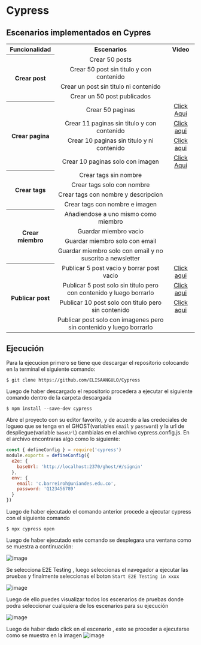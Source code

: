 # Cypress

## Escenarios implementados en Cypres

<table align="center">
<tr align="center">
<th><center>Funcionalidad</center></th>
<th><center>Escenarios</center></th>
<th><center>Video</center></th>
</tr>
<tr align="center">
<th rowspan="4"><center> Crear post</center></th>
<td>Crear 50 posts</td>
<td></td>
</tr>
<tr align="center">
<td>Crear 50 post sin titulo y con contenido</td>
<td></td>
</tr>
<tr align="center">
<td>Crear un post sin titulo ni contenido</td>
<td></td>
</tr>
<tr align="center">
<td>Crear un 50 post publicados</td>
<td></td>
</tr>
<tr align="center">
<th rowspan="4"><center>Crear pagina</center></th>
<td>Crear 50 paginas </td>
<td><a href="https://drive.google.com/file/d/16lzykz2EhvabWK4aOSa36N7acr5RqDSl/view?usp=sharing">Click Aqui</td>
</tr>
<tr align="center">
<td>Crear 11 paginas sin titulo y con contenido</td>
<td>
<a href="https://uniandes-my.sharepoint.com/:v:/g/personal/c_barreiroh_uniandes_edu_co/ERym9C_8artEgsunszRz5moBsFwctoFPqBLDC2iDNuGJ2w?e=AcP7rz">Click aqui</a>
</td>
</tr>
<tr align="center">
<td>Crear 10 paginas sin titulo y ni contenido</td>
<td><a href="https://uniandes-my.sharepoint.com/:v:/g/personal/c_barreiroh_uniandes_edu_co/EXYnoS1tF6FKgsGljrVwQOQBU6oyaZGHvZk0aNPDK_bwPg?e=fVPhc9">Click aqui</a></td>
</tr>
<tr align="center">
<td>Crear 10 paginas solo con imagen</td>
<td>
<a href="https://uniandes-my.sharepoint.com/:v:/g/personal/c_barreiroh_uniandes_edu_co/ERFYG1LydFRCreb3Z22S7D0B6r_a8noIWH83NIELQueAgw?e=1zLra2">Click Aqui</a>
</td>
</tr>
<tr align="center">
<th rowspan="4"><center> Crear tags</center></th>
<td>Crear tags sin nombre</td>
<td></td>
</tr>
<tr align="center">
<td>Crear tags solo con nombre</td>
<td></td>
</tr>
<tr align="center">
<td>Crear tags con nombre y descripcion</td>
<td></td>
</tr>
<tr align="center">
<td>Crear tags con nombre e imagen</td>
<td></td>
</tr>
<tr align="center">
<th rowspan="4"><center> Crear miembro</center></th>
<td>Añadiendose a uno mismo como miembro</td>
<td></td>
</tr>
<tr align="center">
<td>Guardar miembro vacio</td>
<td></td>
</tr>
<tr align="center">
<td>Guardar miembro solo con email</td>
<td></td>
</tr>
<tr align="center">
<td>Guardar miembro solo con email y no suscrito a newsletter</td>
<td></td>
</tr>
<tr align="center">
<th rowspan="4"><center> Publicar post</center></th>
<td>Publicar 5 post vacio y borrar post vacio</td>
<td>
<a href="https://uniandes-my.sharepoint.com/:v:/g/personal/c_barreiroh_uniandes_edu_co/EZmtGcPOGQRCjhNL8gyfJxMBRdbnmI-Syh-j6GCp1I0MiA?e=IhoXfC">Click aqui</a>
</td>
</tr>
<tr align="center">
<td>Publicar 5 post solo sin titulo pero con contenido y luego borrarlo</td>
<td>
<a href="https://uniandes-my.sharepoint.com/:v:/g/personal/c_barreiroh_uniandes_edu_co/EXJN3qid36xIhreSe5oBffkBhakUpNEf-16O-DWles5Clw?e=d2rSvC">Click aqui</a>
</td>
</tr>
<tr align="center">
<td>Publicar 10 post solo con titulo pero sin contenido</td>
<td>
<a href="https://uniandes-my.sharepoint.com/:v:/g/personal/c_barreiroh_uniandes_edu_co/EeUVaSqtvMtJsM7KN5_YxOoB1vcfGWBOa9uVXPTQib2yxA?e=2Wcc7G">Click aqui</a>
</td>
</tr>
<tr align="center">
<td>Publicar post solo con imagenes pero sin contenido y luego borrarlo</td>
<td></td>
</tr>
</table>

## Ejecución

Para la ejecucion primero se tiene que descargar el repositorio colocando en la terminal el siguiente comando:

```shell
$ git clone https://github.com/ELISAANGULO/Cypress
```
Luego de haber descargado el repositorio procedera a ejecutar el siguiente comando dentro de la carpeta descargada

```shell
$ npm install --save-dev cypress
```

Abre el proyecto con su editor favorito, y de acuerdo a las credeciales de logueo que se tenga en el GHOST(variables ```email``` y ```password```) y la url de despliegue(variable ```baseUrl```) cambialas en el archivo cypress.config.js.
En el archivo encontraras algo como lo siguiente:

```javascript
const { defineConfig } = require('cypress')
module.exports = defineConfig({
  e2e: {
    baseUrl: 'http://localhost:2370/ghost/#/signin'
  },
  env: {
    email: 'c.barreiroh@uniandes.edu.co',
    password: 'Q123456789'
  }
})
```


Luego de haber ejecutado el comando anterior procede a ejecutar cypress con el siguiente comando

```shell
$ npx cypress open
```

Luego de haber ejecutado este comando se desplegara una ventana como se muestra a continuación:

![image](https://user-images.githubusercontent.com/111206402/201262734-c9471dee-94d6-46d2-8b24-5f52cb09c6b4.png)

Se selecciona  E2E Testing , luego seleccionas el navegador a ejecutar las pruebas y finalmente seleccionas el boton ```Start E2E Testing in xxxx```

![image](https://user-images.githubusercontent.com/111206402/201262973-1d10e796-ec91-43d4-a139-892a5a396325.png)

Luego de ello puedes visualizar todos los escenarios de pruebas donde podra seleccionar cualquiera de los escenarios para su ejecución

![image](https://user-images.githubusercontent.com/111206402/201263210-1159d642-66b1-4d92-bfc6-27a09d30b958.png)

Luego de haber dado click en el escenario , esto se proceder a ejecutarse como se muestra en la imagen
![image](https://user-images.githubusercontent.com/111206402/201263347-48047d55-5b68-485c-a140-9f33dda41e77.png)